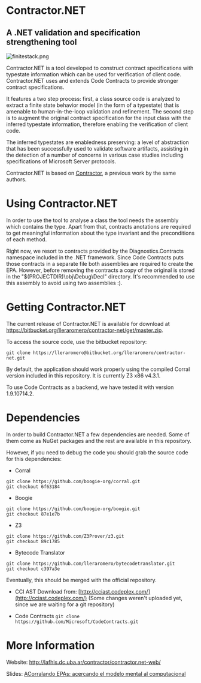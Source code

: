 # Contractor.NET
## A .NET validation and specification strengthening tool

![finitestack.png](https://bitbucket.org/repo/BxkMnd/images/3992330483-finitestack.png)

Contractor.NET is a tool developed to construct contract specifications with typestate information which can be used for verification of client code. Contractor.NET uses and extends Code Contracts to provide stronger contract specifications.

It features a two step process: first, a class source code is analyzed to extract a finite state behavior model (in the form of a typestate) that is amenable to human-in-the-loop validation and refinement. The second step is to augment the original contract specification for the input class with the inferred typestate information, therefore enabling the verification of client code.

The inferred typestates are enabledness preserving: a level of abstraction that has been successfully used to validate software artifacts, assisting in the detection of a number of concerns in various case studies including specifications of Microsoft Server protocols.

Contractor.NET is based on [Contractor](http://lafhis.dc.uba.ar/misc/contractor/Welcome.html), a previous work by the same authors.

# Using Contractor.NET
In order to use the tool to analyse a class the tool needs the assembly which contains the type. Apart from that, contracts anotations are required to get meaningful information about the type invariant and the preconditions of each method.

Right now, we resort to contracts provided by the Diagnostics.Contracts namespace included in the .NET framework. Since Code Contracts puts those contracts in a separate file both assemblies are required to create the EPA. However, before removing the contracts a copy of the original is stored in the "$(PROJECTDIR)\obj\Debug\Decl" directory. It's recommended to use this assembly to avoid using two assemblies :).

# Getting Contractor.NET

The current release of Contractor.NET is available for download at 
<https://bitbucket.org/lleraromero/contractor-net/get/master.zip>.

To access the source code, use the bitbucket repository:

```git clone https://lleraromero@bitbucket.org/lleraromero/contractor-net.git```

By default, the application should work properly using the compiled Corral version included in this repository. It is currently Z3 x86 v4.3.1.

To use Code Contracts as a backend, we have tested it with version 1.9.10714.2.


# Dependencies 
In order to build Contractor.NET a few dependencies are needed. Some of them come as NuGet packages and the rest are available in this repository.

However, if you need to debug the code you should grab the source code for this dependencies:

* Corral
```
git clone https://github.com/boogie-org/corral.git
git checkout 6f63184
```

* Boogie
```
git clone https://github.com/boogie-org/boogie.git
git checkout 87e1e7b
```

* Z3
```
git clone https://github.com/Z3Prover/z3.git
git checkout 89c1785
```

* Bytecode Translator
```
git clone https://github.com/lleraromero/bytecodetranslator.git
git checkout c397a3e
```
Eventually, this should be merged with the official repository.

* CCI AST
Download from: [http://cciast.codeplex.com/](http://cciast.codeplex.com/) (Some changes weren't uploaded yet, since we are waiting for a git repository)

* Code Contracts
```git clone https://github.com/Microsoft/CodeContracts.git```

# More Information
Website: http://lafhis.dc.uba.ar/contractor/contractor.net-web/

Slides: [ACorralando EPAs: acercando el modelo mental al computacional](https://speakerdeck.com/lleraromero/acorralando-epas-acercando-el-modelo-mental-al-computacional)
